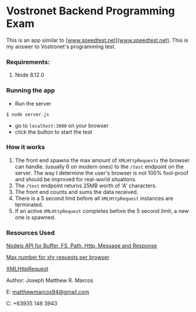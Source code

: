 # Vostronet Backend Programming Exam

This is an app similar to [www.speedtest.net](www.speedtest.net). This is my answer to Vostronet's programming test.

### Requirements:
1. Node 8.12.0

### Running the app

* Run the server
```
$ node server.js
```
* go to `localhost:3000` on your browser
* click the button to start the test

### How it works
1. The front end spawns the max amount of `XMLHttpRequests` the browser can handle. (usually 6 on modern ones) to the `/test` endpoint on the server. The way I determine the user's browser is not 100% fool-proof and should be improved for real-world situations.
1. The `/test` endpoint returns 25MB worth of 'A' characters.
1. The front end counts and sums the data received.
1. There is a 5 second limit before all `XMLHttpRequest` instances are terminated.
1. If an active `XMLHttpRequest` completes before the 5 second limit, a new one is spawned.


### Resources Used
[Nodejs API for Buffer, FS, Path, Http, Message and Response](https://nodejs.org/dist/latest-v8.x/docs/api/)

[Max number for xhr requests per browser](https://stackoverflow.com/questions/985431/max-parallel-http-connections-in-a-browser)

[XMLHttpRequest](https://developer.mozilla.org/en-US/docs/Web/API/XMLHttpRequest)



Author: Joseph Matthew R. Marcos

E: matthewmarcos94@gmail.com

C: +63935 146 3943 